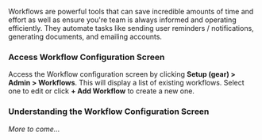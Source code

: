 Workflows are powerful tools that can save incredible amounts of time and effort as well as ensure you're team is always informed and operating efficiently. They automate tasks like sending user reminders / notifications, generating documents, and emailing accounts.

### Access Workflow Configuration Screen
Access the Workflow configuration screen by clicking **Setup (gear) > Admin > Workflows**. This will display a list of existing workflows. Select one to edit or click **+ Add Workflow** to create a new one.

### Understanding the Workflow Configuration Screen

_More to come..._